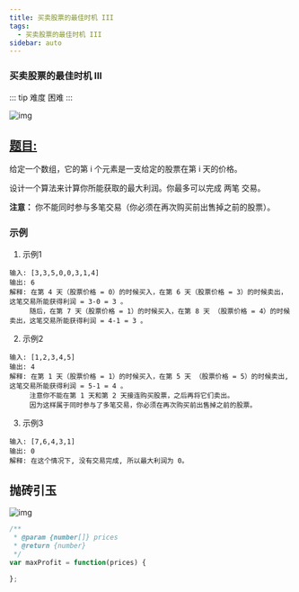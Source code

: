 ```yaml
---
title: 买卖股票的最佳时机 III
tags:
  - 买卖股票的最佳时机 III
sidebar: auto
---
```


### 买卖股票的最佳时机 III

::: tip 难度
困难
:::

![img](http://qiniu.gaowenju.com/leecode/banner/more-005.jpg)

## [题目:](https://leetcode-cn.com/problems/best-time-to-buy-and-sell-stock-iii/)

给定一个数组，它的第 i 个元素是一支给定的股票在第 i 天的价格。

设计一个算法来计算你所能获取的最大利润。你最多可以完成 两笔 交易。

**注意：** 你不能同时参与多笔交易（你必须在再次购买前出售掉之前的股票）。

### 示例

1. 示例1
```
输入: [3,3,5,0,0,3,1,4]
输出: 6
解释: 在第 4 天（股票价格 = 0）的时候买入，在第 6 天（股票价格 = 3）的时候卖出，这笔交易所能获得利润 = 3-0 = 3 。
     随后，在第 7 天（股票价格 = 1）的时候买入，在第 8 天 （股票价格 = 4）的时候卖出，这笔交易所能获得利润 = 4-1 = 3 。
```

2. 示例2
```
输入: [1,2,3,4,5]
输出: 4
解释: 在第 1 天（股票价格 = 1）的时候买入，在第 5 天 （股票价格 = 5）的时候卖出, 这笔交易所能获得利润 = 5-1 = 4 。   
     注意你不能在第 1 天和第 2 天接连购买股票，之后再将它们卖出。   
     因为这样属于同时参与了多笔交易，你必须在再次购买前出售掉之前的股票。
```

3. 示例3
```
输入: [7,6,4,3,1] 
输出: 0 
解释: 在这个情况下, 没有交易完成, 所以最大利润为 0。
```

## 抛砖引玉

![img](http://qiniu.gaowenju.com/leecode/more-005.png)

```javascript
/**
 * @param {number[]} prices
 * @return {number}
 */
var maxProfit = function(prices) {

};
```
